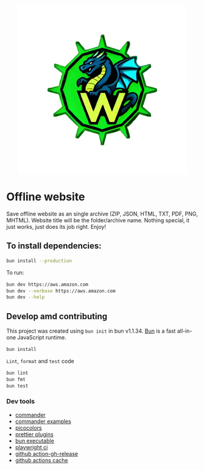 <p align="center">
  <a href="https://github.com/ego/offline-website"><img src="assets/logo.png" height="444" alt="offline-website logo"></a>
</p>

# Offline website

Save offline website as an single archive (ZIP, JSON, HTML, TXT, PDF, PNG, MHTML).
Website title will be the folder/archive name.
Nothing special, it just works, just does its job right.
Enjoy!

## To install dependencies:

```bash
bun install --production
```

To run:

```bash
bun dev https://aws.amazon.com
bun dev --verbose https://aws.amazon.com
bun dev --help
```

## Develop amd contributing

This project was created using `bun init` in bun v1.1.34.
[Bun](https://bun.sh) is a fast all-in-one JavaScript runtime.

```bash
bun install
```

`Lint`, `format` and `test` code

```bash
bun lint
bun fmt
bun test
```

### Dev tools

- [commander](https://www.npmjs.com/package/commander)
- [commander examples](https://github.com/tj/commander.js/blob/master/examples/alias.js)
- [picocolors](https://github.com/alexeyraspopov/picocolors)
- [prettier plugins](https://github.com/IanVS/prettier-plugin-sort-imports?tab=readme-ov-file)
- [bun executable](https://bun.sh/docs/bundler/executables)
- [playwright ci](https://playwright.dev/docs/ci-intro#setting-up-github-actions)
- [github action-gh-release](https://github.com/softprops/action-gh-release)
- [github actions cache](https://github.com/actions/cache?tab=readme-ov-file)
